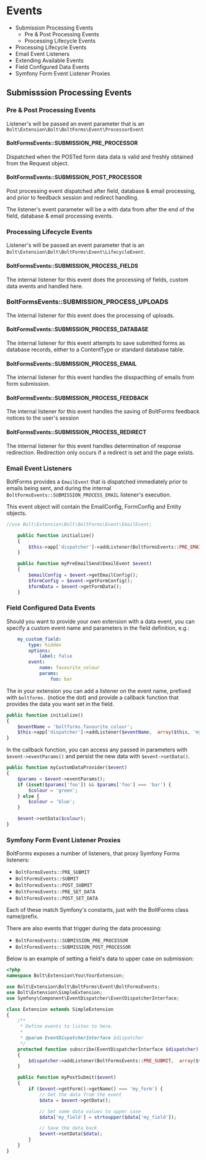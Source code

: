 Events
======

  - Submission Processing Events
    - Pre & Post Processing Events
    - Processing Lifecycle Events
  - Processing Lifecycle Events
  - Email Event Listeners
  - Extending Available Events
  - Field Configured Data Events
  - Symfony Form Event Listener Proxies

Submisssion Processing Events
-----------------------------

### Pre & Post Processing Events

Listener's will be passed an event parameter that is an
`Bolt\Extension\Bolt\BoltForms\Event\ProcessorEvent`


#### BoltFormsEvents::SUBMISSION_PRE_PROCESSOR

Dispatched when the POSTed form data data is valid and freshly obtained from
the Request object.


#### BoltFormsEvents::SUBMISSION_POST_PROCESSOR

Post processing event dispatched after field, database & email processing, and
prior to feedback session and redirect handling.

The listener's event parameter will be a with data from after the end of the
field, database & email processing events.


### Processing Lifecycle Events

Listener's will be passed an event parameter that is an
`Bolt\Extension\Bolt\BoltForms\Event\LifecycleEvent`.


#### BoltFormsEvents::SUBMISSION_PROCESS_FIELDS

The internal listener for this event does the processing of fields, custom data
events and handled here.

### BoltFormsEvents::SUBMISSION_PROCESS_UPLOADS

The internal listener for this event does the processing of uploads.

#### BoltFormsEvents::SUBMISSION_PROCESS_DATABASE

The internal listener for this event attempts to save submitted forms as
database records, either to a ContentType or standard database table.


#### BoltFormsEvents::SUBMISSION_PROCESS_EMAIL

The internal listener for this event handles the disspacthing of emails from
form submission.


#### BoltFormsEvents::SUBMISSION_PROCESS_FEEDBACK

The internal listener for this event handles the saving of BoltForms feedback
notices to the user's session


#### BoltFormsEvents::SUBMISSION_PROCESS_REDIRECT

The internal listener for this event handles determination of response
redirection. Redirection only occurs if a redirect is set and the page exists.


### Email Event Listeners

BoltForms provides a `EmailEvent` that is dispatched immediately prior to
emails being sent, and during the internal
`BoltFormsEvents::SUBMISSION_PROCESS_EMAIL` listener's execution.

This event object will contain the EmailConfig, FormConfig and Entity objects.

```php
//use Bolt\Extension\Bolt\BoltForms\Event\EmailEvent;

    public function initialize()
    {
        $this->app['dispatcher']->addListener(BoltFormsEvents::PRE_EMAIL_SEND,  array($this, 'myPreEmailSend'));
    }

    public function myPreEmailSend(EmailEvent $event)
    {
        $emailConfig = $event->getEmailConfig();
        $formConfig = $event->getFormConfig();
        $formData = $event->getFormData();
    }
```

### Field Configured Data Events

Should you want to provide your own extension with a data event, you can
specify a custom event name and parameters in the field definition, e.g.:

```yaml
    my_custom_field:
        type: hidden
        options:
            label: false
        event:
            name: favourite_colour
            params:
                foo: bar
```

The in your extension you can add a listener on the event name, prefixed with
`boltforms.` (notice the dot) and provide a callback function that provides
the data you want set in the field.

```php
public function initialize()
{
    $eventName = 'boltforms.favourite_colour';
    $this->app['dispatcher']->addListener($eventName,  array($this, 'myCustomDataProvider'));
}
```

In the callback function, you can access any passed in parameters with
`$event->eventParams()` and persist the new data with `$event->setData()`.

```php
public function myCustomDataProvider($event)
{
    $params = $event->eventParams();
    if (isset($params['foo']) && $params['foo'] === 'bar') {
        $colour = 'green';
    } else {
        $colour = 'blue';
    }

    $event->setData($colour);
}
```


### Symfony Form Event Listener Proxies

BoltForms exposes a number of listeners, that proxy Symfony Forms listeners:

  - `BoltFormsEvents::PRE_SUBMIT`
  - `BoltFormsEvents::SUBMIT`
  - `BoltFormsEvents::POST_SUBMIT`
  - `BoltFormsEvents::PRE_SET_DATA`
  - `BoltFormsEvents::POST_SET_DATA`

Each of these match Symfony's constants, just with the BoltForms class name/prefix.

There are also events that trigger during the data processing:

  - `BoltFormsEvents::SUBMISSION_PRE_PROCESSOR`
  - `BoltFormsEvents::SUBMISSION_POST_PROCESSOR`

Below is an example of setting a field's data to upper case on submission:

```php
<?php
namespace Bolt\Extension\You\YourExtension;

use Bolt\Extension\Bolt\BoltForms\Event\BoltFormsEvents;
use Bolt\Extension\SimpleExtension;
use Symfony\Component\EventDispatcher\EventDispatcherInterface;

class Extension extends SimpleExtension
{
    /**
     * Define events to listen to here.
     *
     * @param EventDispatcherInterface $dispatcher
     */
    protected function subscribe(EventDispatcherInterface $dispatcher)
    {
        $dispatcher->addListener(BoltFormsEvents::PRE_SUBMIT,  array($this, 'myPostSubmit'));
    }

    public function myPostSubmit($event)
    {
        if ($event->getForm()->getName() === 'my_form') {
            // Get the data from the event
            $data = $event->getData();

            // Set some data values to upper case
            $data['my_field'] = strtoupper($data['my_field']);

            // Save the data back
            $event->setData($data);
        }
    }
}
```
